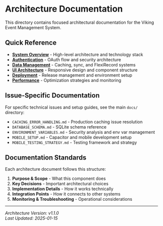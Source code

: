 # Architecture Documentation

This directory contains focused architectural documentation for the Viking Event Management System.

## Quick Reference

- **[System Overview](./SYSTEM_OVERVIEW.md)** - High-level architecture and technology stack
- **[Authentication](./AUTHENTICATION.md)** - OAuth flow and security architecture  
- **[Data Management](./DATA_MANAGEMENT.md)** - Caching, sync, and FlexiRecord systems
- **[UI Architecture](./UI_ARCHITECTURE.md)** - Responsive design and component structure
- **[Deployment](./DEPLOYMENT.md)** - Release management and environment setup
- **[Performance](./PERFORMANCE.md)** - Optimization strategies and monitoring

## Issue-Specific Documentation

For specific technical issues and setup guides, see the main `docs/` directory:
- `CACHING_ERROR_HANDLING.md` - Production caching issue resolution
- `DATABASE_SCHEMA.md` - SQLite schema reference  
- `ENVIRONMENT_VARIABLES.md` - Security analysis and env var management
- `MOBILE_SETUP.md` - Capacitor and mobile development setup
- `MOBILE_TESTING_STRATEGY.md` - Testing framework and strategy

## Documentation Standards

Each architecture document follows this structure:
1. **Purpose & Scope** - What this component does
2. **Key Decisions** - Important architectural choices
3. **Implementation Details** - How it works technically
4. **Integration Points** - How it connects to other systems
5. **Monitoring & Troubleshooting** - Operational considerations

---

*Architecture Version: v1.1.0*  
*Last Updated: 2025-01-15*